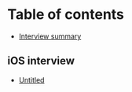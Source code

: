 # Table of contents

* [Interview summary](README.md)

## iOS interview

* [Untitled](ios-interview/untitled.md)

